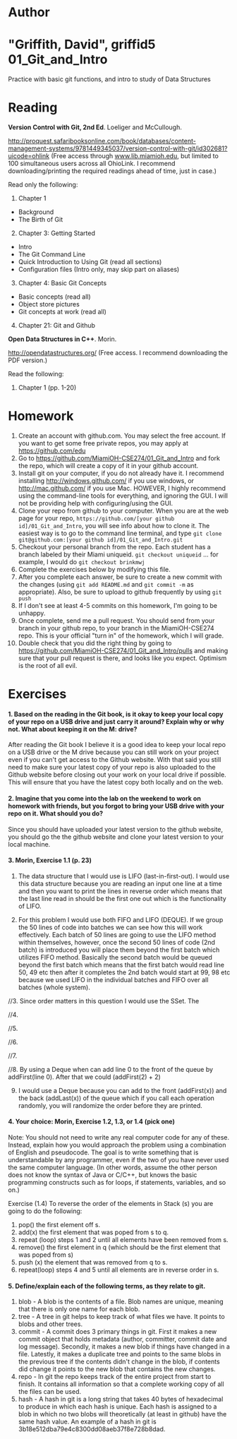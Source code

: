 Author
==========
"Griffith, David", griffid5
01_Git_and_Intro
================

Practice with basic git functions, and intro to study of Data Structures

Reading
=======

**Version Control with Git, 2nd Ed**. Loeliger and McCullough. 

http://proquest.safaribooksonline.com/book/databases/content-management-systems/9781449345037/version-control-with-git/id302681?uicode=ohlink (Free access through www.lib.miamioh.edu, but limited to 100 simultaneous users across all OhioLink. I recommend downloading/printing the required readings ahead of time, just in case.)

Read only the following:

1. Chapter 1
  * Background
  * The Birth of Git
2. Chapter 3: Getting Started
  * Intro
  * The Git Command Line
  * Quick Introduction to Using Git (read all sections)
  * Configuration files (Intro only, may skip part on aliases)
3. Chapter 4: Basic Git Concepts
  * Basic concepts (read all)
  * Object store pictures
  * Git concepts at work (read all)
4. Chapter 21: Git and Github

**Open Data Structures in C++**. Morin. 

http://opendatastructures.org/ (Free access. I recommend downloading the PDF version.)

Read the following:

1. Chapter 1 (pp. 1-20)

Homework
========

1. Create an account with github.com. You may select the free account. If you want to get some free private repos, you may apply at https://github.com/edu
2. Go to https://github.com/MiamiOH-CSE274/01_Git_and_Intro and fork the repo, which will create a copy of it in your github account.
3. Install git on your computer, if you do not already have it. I recommend installing http://windows.github.com/ if you use windows, or http://mac.github.com/ if you use Mac. HOWEVER, I highly recommend using the command-line tools for everything, and ignoring the GUI. I will not be providing help with configuring/using the GUI.
4. Clone your repo from github to your computer. When you are at the web page for your repo, `https://github.com/[your github id]/01_Git_and_Intro`, you will see info about how to clone it. The easiest way is to go to the command line terminal, and type `git clone git@github.com:[your github id]/01_Git_and_Intro.git`
5. Checkout your personal branch from the repo. Each student has a branch labeled by their Miami uniqueid. `git checkout uniqueid` ... for example, I would do `git checkout brinkmwj`
6. Complete the exercises below by modifying this file.
7. After you complete each answer, be sure to create a new commit with the changes (using `git add README.md` and `git commit -m` as appropriate). Also, be sure to upload to github frequently by using `git push`
8. If I don't see at least 4-5 commits on this homework, I'm going to be unhappy.
9. Once complete, send me a pull request. You should send from your branch in your github repo, to your branch in the MiamiOH-CSE274 repo. This is your official "turn in" of the homework, which I will grade.
10. Double check that you did the right thing by going to https://github.com/MiamiOH-CSE274/01_Git_and_Intro/pulls and making sure that your pull request is there, and looks like you expect. Optimism is the root of all evil.

Exercises
=========

#### 1. Based on the reading in the Git book, is it okay to keep your local copy of your repo on a USB drive and just carry it around? Explain why or why not. What about keeping it on the M: drive?

After reading the Git book I believe it is a good idea to keep your local repo on a USB drive or the M drive because you can still work on your project even if you can't get access to the Github website. With that said you still need to make sure your latest copy of your repo is also uploaded to the Github website before closing out your work on your local drive if possible. This will ensure that you have the latest copy both locally and on the web.

#### 2. Imagine that you come into the lab on the weekend to work on homework with friends, but you forgot to bring your USB drive with your repo on it. What should you do?

Since you should have uploaded your latest version to the github website, you should go the the github website and clone your latest version to your local machine. 

#### 3. Morin, Exercise 1.1 (p. 23)

1. The data structure that I would use is LIFO (last-in-first-out). I would use this data structure because you are reading an input one line at a time and then you want to print the lines in reverse order which means that the last line read in should be the first one out which is the functionality of LIFO. 

2. For this problem I would use both FIFO and LIFO (DEQUE). If we group the 50 lines of code into batches we can see how this will work effectively. Each batch of 50 lines are going to use the LIFO method within themselves, however, once the second 50 lines of code (2nd batch) is introduced you will place them beyond the first batch which utilizes FIFO method. Basically the second batch would be queued beyond the first batch which means that the first batch would read line 50, 49 etc then after it completes the 2nd batch would start at 99, 98 etc because we used LIFO in the individual batches and FIFO over all batches (whole system).  

//3. Since order matters in this question I would use the SSet. The 

//4. 

//5.

//6.

//7.

//8. By using a Deque when can add line 0 to the front of the queue by addFirst(line 0). After that we could (addFirst(2) + 2)

9. I would use a Deque because you can add to the front (addFirst(x)) and the back (addLast(x)) of the queue which if you call each operation randomly, you will randomize the order before they are printed. 

#### 4. Your choice: Morin, Exercise 1.2, 1.3, or 1.4 (pick one)
 
Note: You should not need to write any real computer code for any of these. Instead, explain how you would approach the problem using a combination of English and pseudocode. The goal is to write something that is understandable by any programmer, even if the two of you have never used the same computer language. (In other words, assume the other person does not know the syntax of Java or C/C++, but knows the basic programming constructs such as for loops, if statements, variables, and so on.)

Exercise (1.4) To reverse the order of the elements in Stack (s) you are going to do the following:
1. pop() the first element off s. 
2. add(x) the first element that was poped from s to q.
3. repeat (loop) steps 1 and 2 until all elements have been removed from s.
4. remove() the first element in q (which should be the first element that was poped from s) 
5. push (x) the element that was removed from q to s. 
6. repeat(loop) steps 4 and 5 until all elements are in reverse order in s.  


#### 5. Define/explain each of the following terms, as they relate to git.

1. blob - A blob is the contents of a file. Blob names are unique, meaning that there is only one name for each blob. 
2. tree - A tree in git helps to keep track of what files we have. It points to blobs and other trees. 
3. commit - A commit does 3 primary things in git. First it makes a new commit object that holds metadata (author, committer, commit date and log message). Secondly, it makes a new blob if things have changed in a file. Latestly, it makes a duplicate tree and points to the same blobs in the previous tree if the contents didn't change in the blob, if contents did change it points to the new blob that contains the new changes. 
4. repo - In git the repo keeps track of the entire project from start to finish. It contains all information so that a complete working copy of all the files can be used. 
5. hash - A hash in git is a long string that takes 40 bytes of hexadecimal to produce in which each hash is unique. Each hash is assigned to a blob in which no two blobs will theoretically (at least in github) have the same hash value. An example of a hash in git is 3b18e512dba79e4c8300dd08aeb37f8e728b8dad.  